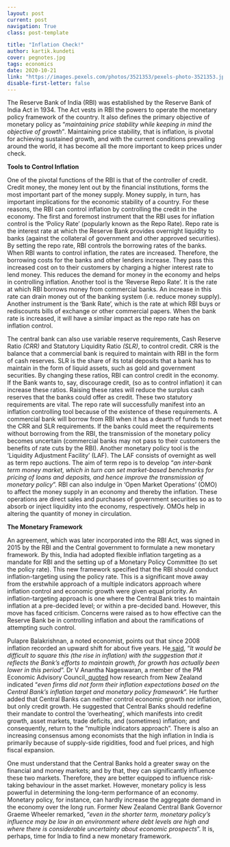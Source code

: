 ```yaml
---
layout: post
current: post
navigation: True
class: post-template

title: "Inflation Check!"
author: kartik.kundeti
cover: pegnotes.jpg
tags: economics
date: 2020-10-21
link: "https://images.pexels.com/photos/3521353/pexels-photo-3521353.jpeg?auto=compress&cs=tinysrgb&dpr=2&h=750&w=1260"
disable-first-letter: false
---
```

<p>The Reserve Bank of India (RBI) was established by the Reserve Bank of India Act in 1934. The Act vests in RBI the powers to operate the monetary policy framework of the country. It also defines the primary objective of monetary policy as “<em >maintaining price stability while keeping in mind the objective of growth</em>”<em >.</em> Maintaining price stability, that is inflation, is pivotal for achieving sustained growth, and with the current conditions prevailing around the world, it has become all the more important to keep prices under check.</p><p><strong >Tools to Control Inflation</strong></p><p>One of the pivotal functions of the RBI is that of the controller of credit. Credit money, the money lent out by the financial institutions, forms the most important part of the money supply. Money supply, in turn, has important implications for the economic stability of a country. For these reasons, the RBI can control inflation by controlling the credit in the economy. The first and foremost instrument that the RBI uses for inflation control is the ‘Policy Rate’ (popularly known as the Repo Rate). Repo rate is the interest rate at which the Reserve Bank provides overnight liquidity to banks (against the collateral of government and other approved securities). By setting the repo rate, RBI controls the borrowing rates of the banks. When RBI wants to control inflation, the rates are increased. Therefore, the borrowing costs for the banks and other lenders increase. They pass this increased cost on to their customers by charging a higher interest rate to lend money. This reduces the demand for money in the economy and helps in controlling inflation. Another tool is the ‘Reverse Repo Rate’. It is the rate at which RBI borrows money from commercial banks. An increase in this rate can drain money out of the banking system (i.e. reduce money supply). Another instrument is the ‘Bank Rate’, which is the rate at which RBI buys or rediscounts bills of exchange or other commercial papers. When the bank rate is increased, it will have a similar impact as the repo rate has on inflation control.</p><p>The central bank can also use variable reserve requirements, Cash Reserve Ratio<em > (CRR)</em> and Statutory Liquidity Ratio<em > (SLR)</em>, to control credit. CRR is the balance that a commercial bank is required to maintain with RBI in the form of cash reserves. SLR is the share of its total deposits that a bank has to maintain in the form of liquid assets, such as gold and government securities. By changing these ratios, RBI can control credit in the economy. If the Bank wants to, say, discourage credit, (so as to control inflation) it can increase these ratios. Raising these rates will reduce the surplus cash reserves that the banks could offer as credit. These two statutory requirements are vital. The repo rate will successfully manifest into an inflation controlling tool because of the existence of these requirements. A commercial bank will borrow from RBI when it has a dearth of funds to meet the CRR and SLR requirements. If the banks could meet the requirements without borrowing from the RBI, the transmission of the monetary policy becomes uncertain (commercial banks may not pass to their customers the benefits of rate cuts by the RBI). Another monetary policy tool is the ‘Liquidity Adjustment Facility’ (LAF). The LAF consists of overnight as well as term repo auctions. The aim of term repo is to develop “<em >an inter-bank term money market, which in turn can set market-based benchmarks for pricing of loans and deposits, and hence improve the transmission of monetary policy</em>”.<em > </em>RBI can also indulge in ‘Open Market Operations’ (OMO) to affect the money supply in an economy and thereby the inflation. These operations are direct sales and purchases of government securities so as to absorb or inject liquidity into the economy, respectively. OMOs help in altering the quantity of money in circulation.</p><p><strong >The Monetary Framework</strong></p><p>An agreement, which was later incorporated into the RBI Act, was signed in 2015 by the RBI and the Central government to formulate a new monetary framework. By this, India had adopted flexible inflation targeting as a mandate for RBI and the setting up of a Monetary Policy Committee (to set the policy rate). This new framework specified that the RBI should conduct inflation-targeting using the policy rate. This is a significant move away from the erstwhile approach of a multiple indicators approach where inflation control and economic growth were given equal priority. An inflation-targeting approach is one where the Central Bank tries to maintain inflation at a pre-decided level; or within a pre-decided band. However, this move has faced criticism. Concerns were raised as to how effective can the Reserve Bank be in controlling inflation and about the ramifications of attempting such control.&nbsp;</p><p>Pulapre Balakrishnan, a noted economist, points out that since 2008 inflation recorded an upward shift for about five years. He<a href="https://www.thehindu.com/opinion/lead/going-beyond-inflation-targeting/article7550932.ece" rel="noopener noreferrer" target="_blank" > </a><a href="https://www.thehindu.com/opinion/lead/going-beyond-inflation-targeting/article7550932.ece" rel="noopener noreferrer" target="_blank" >said</a>, “<em >It would be difficult to square this (the rise in inflation) with the suggestion that it reflects the Bank’s efforts to maintain growth, for growth has actually been lower in this period</em>”. Dr V Anantha Nageswaran, a member of the PM Economic Advisory Council,<a href="https://www.livemint.com/news/india/why-rbi-s-inflation-regime-is-broken-11600269451733.html" rel="noopener noreferrer" target="_blank" > </a><a href="https://www.livemint.com/news/india/why-rbi-s-inflation-regime-is-broken-11600269451733.html" rel="noopener noreferrer" target="_blank" >quoted</a> how research from New Zealand indicated “<em >even firms did not form their inflation expectations based on the Central Bank’s inflation target and monetary policy framework</em>”. He further added that Central Banks can neither control economic growth nor inflation, but only credit growth. He suggested that Central Banks should redefine their mandate to control the ‘overheating’, which manifests into credit growth, asset markets, trade deficits, and (sometimes) inflation; and consequently, return to the “multiple indicators approach”. There is also an increasing consensus among economists that the high inflation in India is primarily because of supply-side rigidities, food and fuel prices, and high fiscal expansion.</p><p>One must understand that the Central Banks hold a greater sway on the financial and money markets; and by that, they can significantly influence these two markets. Therefore, they are better equipped to influence risk-taking behaviour in the asset market. However, monetary policy is less powerful in determining the long-term performance of an economy. Monetary policy, for instance, can hardly increase the aggregate demand in the economy over the long run. Former New Zealand Central Bank Governor Graeme Wheeler remarked, “<em >even in the shorter term, monetary policy’s influence may be low in an environment where debt levels are high and where there is considerable uncertainty about economic prospects</em>”. It is, perhaps, time for India to find a new monetary framework.</p>

